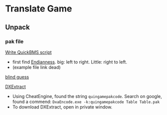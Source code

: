 # Translate Game

## Unpack

### pak file

[Write QuickBMS script](https://www.vg-resource.com/thread-28180.html)

- first find [Endianness](https://zh.wikipedia.org/wiki/%E5%AD%97%E8%8A%82%E5%BA%8F). big: left to right. Little: right to left.
- (example file link dead)

[blind guess](http://aluigi.altervista.org/quickbms/comtype_scan.htm)

[DXExtract](https://himeworks.com/tools/dxextract/)

- Using CheatEngine, found the string `quingamepakcode`. Search on google, found a commend: `DxaEncode.exe -k:quingamepakcode Table Table.pak`
- To download DXExtract, open in private window.
